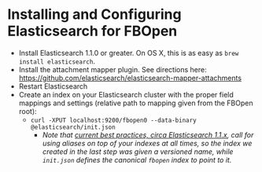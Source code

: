 # Installing and Configuring Elasticsearch for FBOpen

* Install Elasticsearch 1.1.0 or greater. On OS X, this is as easy as `brew install elasticsearch`.
* Install the attachment mapper plugin. See directions here: https://github.com/elasticsearch/elasticsearch-mapper-attachments 
* Restart Elasticsearch
* Create an index on your Elasticsearch cluster with the proper field mappings and settings (relative path to mapping given from the FBOpen root):
    * `curl -XPUT localhost:9200/fbopen0 --data-binary @elasticsearch/init.json`
        - _Note that [current best practices, circa Elasticsearch 1.1.x](http://www.elasticsearch.org/blog/aliases-ftw/), call for using aliases on top of your indexes at all times, so the index we created in the last step was given a versioned name, while `init.json` defines the canonical `fbopen` index to point to it._

